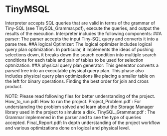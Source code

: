 # TinyMSQL
Interpreter accepts SQL queries that are valid in terms of the grammar of Tiny-SQL (see TinySQL_Grammar.pdf), execute the queries, and output the results of the execution. Interpreter includes the following components:
##A parser: 
The parser accepts the input Tiny-SQL query and converts it into a parse tree. 
##A logical Optimizer:
The logical optimizer includes logical query plan optimization. In particular, it implements the ideas of pushing selections down, it breaks down the search condition into multiple search conditions for each table and pair of tables to be used for selection optmization.
##A physical query plan generator: 
This generator converts a parsed tree into an executable physical query plan. This phase also includes physical query plan
optimizations like placing a smaller table on the left for binary operations. Finding the best order for join and cross product.

NOTE: Please read following files for better understanding of the project.
How_to_run.pdf: How to run the project.
Project_Problem.pdf : For understanding the problem solved and learn about the Storage Manager library used in the project to simulate a disk.
TinySQL_Grammar.pdf : The Grammar implemened in the parser and to see the type of queries accepted.
Final_Report.pdf: In depth understanding of the project workflow and various optimizations done on logical and physical level.